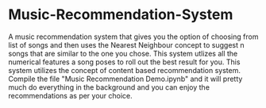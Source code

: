 <h1>Music-Recommendation-System</h1>

A music recommendation system that gives you the option of choosing from list of songs and then uses the 
Nearest Neighbour concept to suggest n songs that are similar to the one you chose. This system utlizes all 
the numerical features a song poses to roll out the best result for you. This system utilizes the concept of 
content based recommendation system. Compile the file "Music Recommendation Demo.ipynb" and it will pretty much 
do everything in the background and you can enjoy the recommendations as per your choice.
